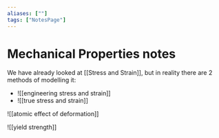 ```yaml
---
aliases: [""]
tags: ["NotesPage"]
---
```


# Mechanical Properties notes

We have already looked at [[Stress and Strain]], but in reality there are 2 methods of modelling it:
- ![[engineering stress and strain]]
- ![[true stress and strain]]

![[atomic effect of deformation]]

![[yield strength]]